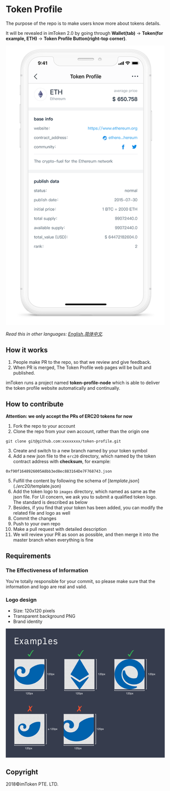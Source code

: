 # Token Profile

The purpose of the repo is to make users know more about tokens details.

It will be revealed in imToken 2.0 by going through **Wallet(tab)** -> **Token(for example, ETH)** -> **Token Profile Button(right-top corner)**.

![Wallet Tab](tutorial/sample.png)

*Read this in other languages: [English](README.md),[简体中文](README.zh-cn.md).*

## How it works
1. People make PR to the repo, so that we review and give feedback.
2. When PR is merged, The Token Profile web pages will be built and published.

imToken runs a project named **token-profile-node** which is able to deliver the token profile website automatically and continually.

## How to contribute
**Attention: we only accept the PRs of ERC20 tokens for now**

1. Fork the repo to your account
2. Clone the repo from your own account, rather than the origin one
```
git clone git@github.com:xxxxxxxx/token-profile.git
```
3. Create and switch to a new branch named by your token symbol
4. Add a new json file to the `erc20` directory, which named by the token contract address with **checksum**, for example:
```
0xf90f1648926005A8bb3ed8ec883164De7F768743.json
```
5. Fulfill the content by following the schema of [$template.json](./erc20/$template.json)
6. Add the token logo to `images` directory, which named as same as the json file. For UI concern, we ask you to submit a qualified token logo. The standard is described as below
7. Besides, if you find that your token has been added, you can modify the related file and logo as well
8. Commit the changes
9. Push to your own repo
10. Make a pull request with detailed description
11. We will review your PR as soon as possible, and then merge it into the master branch when everything is fine

## Requirements
### The Effectiveness of Information
You're totally responsible for your commit, so please make sure that the information and logo are real and valid.

### Logo design
- Size: 120x120 pixels
- Transparent background PNG
- Brand identity

![example](tutorial/logo.png)

## Copyright

2018&copy;imToken PTE. LTD.
